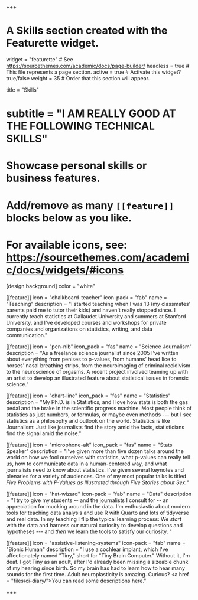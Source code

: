 +++
# A Skills section created with the Featurette widget.
widget = "featurette"  # See https://sourcethemes.com/academic/docs/page-builder/
headless = true  # This file represents a page section.
active = true  # Activate this widget? true/false
weight = 35 # Order that this section will appear.

title = "Skills"
# subtitle = "I AM REALLY GOOD AT THE FOLLOWING TECHNICAL SKILLS"

# Showcase personal skills or business features.
# 
# Add/remove as many `[[feature]]` blocks below as you like.
# 
# For available icons, see: https://sourcethemes.com/academic/docs/widgets/#icons

[design.background]
color = "white"

[[feature]]
icon = "chalkboard-teacher"
icon-pack = "fab"
name = "Teaching"
description = "I started teaching when I was 13 (my classmates' parents paid me to tutor their kids) and haven't really stopped since. I currently teach statistics at Gallaudet University and summers at Stanford University, and I've developed courses and workshops for private companies and organizations on statistics, writing, and data communication."

[[feature]]
  icon = "pen-nib"
  icon_pack = "fas"
  name = "Science Journalism"
  description = "As a freelance science journalist since 2005 I've written about everything from penises to p-values, from humans' head lice to horses' nasal breathing strips, from the neuroimaging of criminal recidivism to the neuroscience of orgasms. A recent project involved teaming up with an artist to develop an illustrated feature about statistical issues in forensic science."



[[feature]]
  icon = "chart-line"
  icon_pack = "fas"
  name = "Statistics"
  description = "My Ph.D. is in Statistics, and I love how stats is both the gas pedal and the brake in the scientific progress machine. Most people think of statistics as just numbers, or formulas, or maybe even methods --- but I see statistics as a philosophy and outlook on the world. Statistics is like Journalism: Just like journalists find the story amid the facts, statisticians find the signal amid the noise."
  
  [[feature]]
  icon = "microphone-alt"
  icon_pack = "fas"
  name = "Stats Speaker"
  description = "I've given more than five dozen talks around the world on how we fool ourselves with statistics, what p-values can really tell us, how to communicate data in a human-centered way, and what journalists need to know about statistics. I've given several keynotes and plenaries for a variety of audiences. One of my most popular talks is titled _Five Problems with P-Values as Illustrated through Five Stories about Sex._"

[[feature]]
icon = "hat-wizard"
icon-pack = "fab"
name = "Data"
description = "I try to give my students -- and the journalists I consult for -- an appreciation for mucking around in the data.  I'm enthusiastic about modern tools for teaching data analysis and use R with Quarto and lots of tidyverse and real data. In my teaching I flip the typical learning process: We _start_ with the data and harness our natural curiosity to develop questions and hypotheses --- and _then_ we learn the tools to satisfy our curiosity. "


[[feature]]
icon = "assistive-listening-systems"
icon-pack = "fab"
name = "Bionic Human"
description = "I use a cochlear implant, which I've affectionately named \"Tiny,\" short for \"Tiny Brain Computer.\"  Without it, I'm deaf. I got Tiny as an adult, after I'd already been missing a sizeable chunk of my hearing since birth. So my brain has had to learn how to hear many sounds for the first time. Adult neuroplasticity is amazing. Curious? <a href = \"files/ci-diary/\">You can read some descriptions here.</a>"



+++
